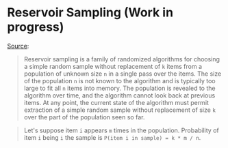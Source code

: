 # Reservoir Sampling (Work in progress)

[Source](https://github.com/streaming-algorithms/reservoir_sampling):

> Reservoir sampling is a family of randomized algorithms for choosing a simple random sample without replacement of `k` items from a population of unknown size `n` in a single pass over the items. The size of the population `n` is not known to the algorithm and is typically too large to fit all `n` items into memory. The population is revealed to the algorithm over time, and the algorithm cannot look back at previous items. At any point, the current state of the algorithm must permit extraction of a simple random sample without replacement of size `k` over the part of the population seen so far.

> Let's suppose item `i` appears `m` times in the population. Probability of item `i` being `i` the sample is `P(item i in sample) = k * m / n`.
